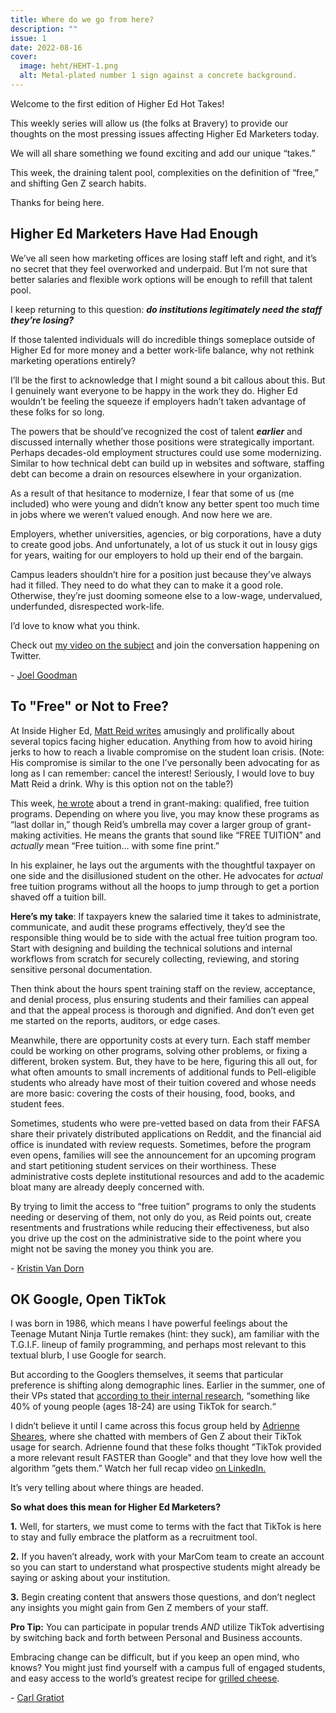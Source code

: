 ```yaml
---
title: Where do we go from here?
description: ""
issue: 1
date: 2022-08-16
cover:
  image: heht/HEHT-1.png
  alt: Metal-plated number 1 sign against a concrete background.
---
```


Welcome to the first edition of Higher Ed Hot Takes!

This weekly series will allow us (the folks at Bravery) to provide our thoughts on the most pressing issues affecting Higher Ed Marketers today.

We will all share something we found exciting and add our unique “takes.”

This week, the draining talent pool, complexities on the definition of “free,” and shifting Gen Z search habits.

Thanks for being here.

Higher Ed Marketers Have Had Enough
------------------------------------

We’ve all seen how marketing offices are losing staff left and right, and it’s no secret that they feel overworked and underpaid. But I’m not sure that better salaries and flexible work options will be enough to refill that talent pool.

I keep returning to this question: **_do institutions legitimately need the staff they’re losing?_**

If those talented individuals will do incredible things someplace outside of Higher Ed for more money and a better work-life balance, why not rethink marketing operations entirely?

I’ll be the first to acknowledge that I might sound a bit callous about this. But I genuinely want everyone to be happy in the work they do. Higher Ed wouldn’t be feeling the squeeze if employers hadn’t taken advantage of these folks for so long.

The powers that be should’ve recognized the cost of talent **_earlier_** and discussed internally whether those positions were strategically important. Perhaps decades-old employment structures could use some modernizing. Similar to how technical debt can build up in websites and software, staffing debt can become a drain on resources elsewhere in your organization.

As a result of that hesitance to modernize, I fear that some of us (me included) who were young and didn’t know any better spent too much time in jobs where we weren’t valued enough. And now here we are.

Employers, whether universities, agencies, or big corporations, have a duty to create good jobs. And unfortunately, a lot of us stuck it out in lousy gigs for years, waiting for our employers to hold up their end of the bargain.

Campus leaders shouldn’t hire for a position just because they’ve always had it filled. They need to do what they can to make it a good role. Otherwise, they’re just dooming someone else to a low-wage, undervalued, underfunded, disrespected work-life.

I’d love to know what you think.

Check out [my video on the subject](https://twitter.com/joelgoodman/status/1556399397981880321?utm_campaign=Higher%20Ed%20Hot%20Takes&utm_medium=email&utm_source=Revue%20newsletter) and join the conversation happening on Twitter.

\- [Joel Goodman](https://joelgoodman.co/?utm_source=HEHT)

To "Free" or Not to Free?
-------------------------

At Inside Higher Ed, [Matt Reid writes](https://www.insidehighered.com/blogs/confessions-community-college-dean?utm_campaign=Higher%20Ed%20Hot%20Takes&utm_medium=email&utm_source=Revue%20newsletter) amusingly and prolifically about several topics facing higher education. Anything from how to avoid hiring jerks to how to reach a livable compromise on the student loan crisis. (Note: His compromise is similar to the one I’ve personally been advocating for as long as I can remember: cancel the interest! Seriously, I would love to buy Matt Reid a drink. Why is this option not on the table?)

This week, [he wrote](https://www.insidehighered.com/blogs/confessions-community-college-dean/simplicity-and-trust?utm_campaign=Higher%20Ed%20Hot%20Takes&utm_medium=email&utm_source=Revue%20newsletter) about a trend in grant-making: qualified, free tuition programs. Depending on where you live, you may know these programs as “last dollar in,” though Reid’s umbrella may cover a larger group of grant-making activities. He means the grants that sound like “FREE TUITION” and _actually_ mean “Free tuition… with some fine print.”

In his explainer, he lays out the arguments with the thoughtful taxpayer on one side and the disillusioned student on the other. He advocates for _actual_ free tuition programs without all the hoops to jump through to get a portion shaved off a tuition bill.

**Here’s my take**: If taxpayers knew the salaried time it takes to administrate, communicate, and audit these programs effectively, they’d see the responsible thing would be to side with the actual free tuition program too. Start with designing and building the technical solutions and internal workflows from scratch for securely collecting, reviewing, and storing sensitive personal documentation.

Then think about the hours spent training staff on the review, acceptance, and denial process, plus ensuring students and their families can appeal and that the appeal process is thorough and dignified. And don’t even get me started on the reports, auditors, or edge cases.

Meanwhile, there are opportunity costs at every turn. Each staff member could be working on other programs, solving other problems, or fixing a different, broken system. But, they have to be here, figuring this all out, for what often amounts to small increments of additional funds to Pell-eligible students who already have most of their tuition covered and whose needs are more basic: covering the costs of their housing, food, books, and student fees.

Sometimes, students who were pre-vetted based on data from their FAFSA share their privately distributed applications on Reddit, and the financial aid office is inundated with review requests. Sometimes, before the program even opens, families will see the announcement for an upcoming program and start petitioning student services on their worthiness. These administrative costs deplete institutional resources and add to the academic bloat many are already deeply concerned with.

By trying to limit the access to “free tuition” programs to only the students needing or deserving of them, not only do you, as Reid points out, create resentments and frustrations while reducing their effectiveness, but also you drive up the cost on the administrative side to the point where you might not be saving the money you think you are.  

\- [Kristin Van Dorn](https://twitter.com/yossariansghost?utm_campaign=Higher%20Ed%20Hot%20Takes&utm_medium=email&utm_source=Revue%20newsletter)

OK Google, Open TikTok
-----------------------

I was born in 1986, which means I have powerful feelings about the Teenage Mutant Ninja Turtle remakes (hint: they suck), am familiar with the T.G.I.F. lineup of family programming, and perhaps most relevant to this textual blurb, I use Google for search.

But according to the Googlers themselves, it seems that particular preference is shifting along demographic lines. Earlier in the summer, one of their VPs stated that [according to their internal research](https://techcrunch.com/2022/07/12/google-exec-suggests-instagram-and-tiktok-are-eating-into-googles-core-products-search-and-maps/?utm_campaign=Higher%20Ed%20Hot%20Takes&utm_medium=email&utm_source=Revue%20newsletter), “something like 40% of young people (ages 18-24) are using TikTok for search.“

I didn’t believe it until I came across this focus group held by [Adrienne Sheares](https://twitter.com/AdriSheares?utm_campaign=Higher%20Ed%20Hot%20Takes&utm_medium=email&utm_source=Revue%20newsletter), where she chatted with members of Gen Z about their TikTok usage for search. Adrienne found that these folks thought ”TikTok provided a more relevant result FASTER than Google" and that they love how well the algorithm ”gets them.” Watch her full recap video [on LinkedIn.](https://www.linkedin.com/posts/adrienne-sheares-m-a-030a2219_genz-tiktok-search-activity-6963523699035488256-FFo9/?utm_campaign=Higher%20Ed%20Hot%20Takes&utm_medium=email&utm_source=Revue%20newsletter)

It’s very telling about where things are headed.

**So what does this mean for Higher Ed Marketers?**

**1.** Well, for starters, we must come to terms with the fact that TikTok is here to stay and fully embrace the platform as a recruitment tool.

**2.** If you haven’t already, work with your MarCom team to create an account so you can start to understand what prospective students might already be saying or asking about your institution.

**3.** Begin creating content that answers those questions, and don’t neglect any insights you might gain from Gen Z members of your staff.

**Pro Tip:** You can participate in popular trends _AND_ utilize TikTok advertising by switching back and forth between Personal and Business accounts.

Embracing change can be difficult, but if you keep an open mind, who knows? You might just find yourself with a campus full of engaged students, and easy access to the world’s greatest recipe for [grilled cheese](https://www.tiktok.com/t/ZTRy9faDR/).

\- [Carl Gratiot](https://twitter.com/CarlGratiot)

